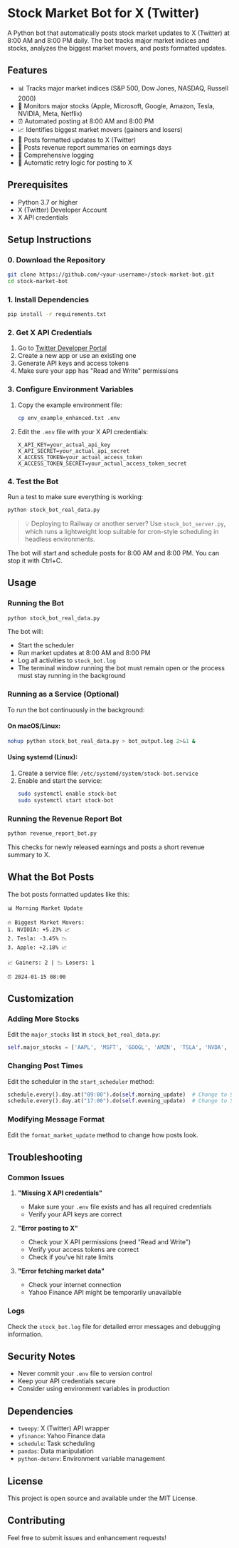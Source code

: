 # Stock Market Bot for X (Twitter)

A Python bot that automatically posts stock market updates to X (Twitter) at 8:00 AM and 8:00 PM daily. The bot tracks major market indices and stocks, analyzes the biggest market movers, and posts formatted updates.

## Features

- 📊 Tracks major market indices (S&P 500, Dow Jones, NASDAQ, Russell 2000)
- 🏢 Monitors major stocks (Apple, Microsoft, Google, Amazon, Tesla, NVIDIA, Meta, Netflix)
- ⏰ Automated posting at 8:00 AM and 8:00 PM
- 📈 Identifies biggest market movers (gainers and losers)
- 📱 Posts formatted updates to X (Twitter)
- 📰 Posts revenue report summaries on earnings days
- 📝 Comprehensive logging
- 🔁 Automatic retry logic for posting to X

## Prerequisites

- Python 3.7 or higher
- X (Twitter) Developer Account
- X API credentials

## Setup Instructions

### 0. Download the Repository

```bash
git clone https://github.com/<your-username>/stock-market-bot.git
cd stock-market-bot
```

### 1. Install Dependencies

```bash
pip install -r requirements.txt
```

### 2. Get X API Credentials

1. Go to [Twitter Developer Portal](https://developer.twitter.com/en/portal/dashboard)
2. Create a new app or use an existing one
3. Generate API keys and access tokens
4. Make sure your app has "Read and Write" permissions

### 3. Configure Environment Variables

1. Copy the example environment file:
   ```bash
   cp env_example_enhanced.txt .env
   ```

2. Edit the `.env` file with your X API credentials:
   ```
   X_API_KEY=your_actual_api_key
   X_API_SECRET=your_actual_api_secret
   X_ACCESS_TOKEN=your_actual_access_token
   X_ACCESS_TOKEN_SECRET=your_actual_access_token_secret
   ```

### 4. Test the Bot

Run a test to make sure everything is working:

```bash
python stock_bot_real_data.py
```

> 💡 Deploying to Railway or another server? Use `stock_bot_server.py`, which
> runs a lightweight loop suitable for cron-style scheduling in headless
> environments.

The bot will start and schedule posts for 8:00 AM and 8:00 PM. You can stop it with Ctrl+C.

## Usage

### Running the Bot

```bash
python stock_bot_real_data.py
```

The bot will:
- Start the scheduler
- Run market updates at 8:00 AM and 8:00 PM
- Log all activities to `stock_bot.log`
- The terminal window running the bot must remain open or the process must stay running in the background

### Running as a Service (Optional)

To run the bot continuously in the background:

#### On macOS/Linux:
```bash
nohup python stock_bot_real_data.py > bot_output.log 2>&1 &
```

#### Using systemd (Linux):
1. Create a service file: `/etc/systemd/system/stock-bot.service`
2. Enable and start the service:
   ```bash
   sudo systemctl enable stock-bot
   sudo systemctl start stock-bot
   ```

### Running the Revenue Report Bot

```bash
python revenue_report_bot.py
```

This checks for newly released earnings and posts a short revenue summary to X.

## What the Bot Posts

The bot posts formatted updates like this:

```
📊 Morning Market Update

🔥 Biggest Market Movers:
1. NVIDIA: +5.23% 📈
2. Tesla: -3.45% 📉
3. Apple: +2.18% 📈

📈 Gainers: 2 | 📉 Losers: 1

⏰ 2024-01-15 08:00
```

## Customization

### Adding More Stocks

Edit the `major_stocks` list in `stock_bot_real_data.py`:

```python
self.major_stocks = ['AAPL', 'MSFT', 'GOOGL', 'AMZN', 'TSLA', 'NVDA', 'META', 'NFLX', 'YOUR_STOCK']
```

### Changing Post Times

Edit the scheduler in the `start_scheduler` method:

```python
schedule.every().day.at("09:00").do(self.morning_update)  # Change to 9 AM
schedule.every().day.at("17:00").do(self.evening_update)  # Change to 5 PM
```

### Modifying Message Format

Edit the `format_market_update` method to change how posts look.

## Troubleshooting

### Common Issues

1. **"Missing X API credentials"**
   - Make sure your `.env` file exists and has all required credentials
   - Verify your API keys are correct

2. **"Error posting to X"**
   - Check your X API permissions (need "Read and Write")
   - Verify your access tokens are correct
   - Check if you've hit rate limits

3. **"Error fetching market data"**
   - Check your internet connection
   - Yahoo Finance API might be temporarily unavailable

### Logs

Check the `stock_bot.log` file for detailed error messages and debugging information.

## Security Notes

- Never commit your `.env` file to version control
- Keep your API credentials secure
- Consider using environment variables in production

## Dependencies

- `tweepy`: X (Twitter) API wrapper
- `yfinance`: Yahoo Finance data
- `schedule`: Task scheduling
- `pandas`: Data manipulation
- `python-dotenv`: Environment variable management

## License

This project is open source and available under the MIT License.

## Contributing

Feel free to submit issues and enhancement requests! 